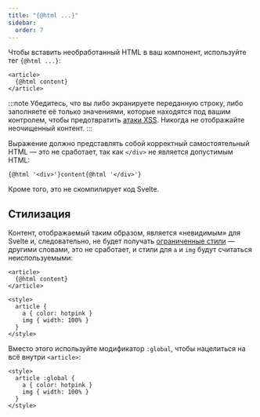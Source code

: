 ```yaml
---
title: "{@html ...}"
sidebar:
  order: 7
---
```


Чтобы вставить необработанный HTML в ваш компонент, используйте тег `{@html ...}`:

```svelte
<article>
  {@html content}
</article>
```

:::note Убедитесь, что вы либо экранируете переданную строку, либо заполняете её только значениями, которые находятся под вашим контролем, чтобы предотвратить [атаки XSS](https://owasp.org/www-community/attacks/xss/). Никогда не отображайте неочищенный контент.
:::

Выражение должно представлять собой корректный самостоятельный HTML — это не сработает, так как `</div>` не является допустимым HTML:

```svelte
{@html '<div>'}content{@html '</div>'}
```

Кроме того, это не скомпилирует код Svelte.

## Стилизация

Контент, отображаемый таким образом, является «невидимым» для Svelte и, следовательно, не будет получать [ограниченные стили](/styling/scoped-styles) — другими словами, это не сработает, и стили для `a` и `img` будут считаться неиспользуемыми:

```svelte
<article>
  {@html content}
</article>

<style>
  article {
    a { color: hotpink }
    img { width: 100% }
  }
</style>
```

Вместо этого используйте модификатор `:global`, чтобы нацелиться на всё внутри `<article>`:

```svelte ":global"
<style>
  article :global {
    a { color: hotpink }
    img { width: 100% }
  }
</style>
```
